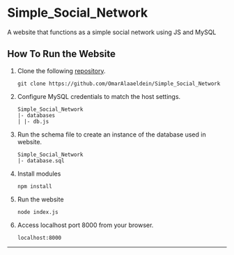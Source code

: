 # Simple_Social_Network

A website that functions as a simple social network using JS and MySQL

## How To Run the Website

1. Clone the following [repository](https://github.com/OmarAlaaeldein/Simple_Social_Network).

   ```
   git clone https://github.com/OmarAlaaeldein/Simple_Social_Network
   ```

2. Configure MySQL credentials to match the host settings.

    ```
    Simple_Social_Network
    |- databases
    | |- db.js
    ```

3. Run the schema file to create an instance of the database used in website.

    ```
    Simple_Social_Network
    |- database.sql
    ```

4. Install modules

   ```
   npm install
   ```

5. Run the website

    ```
    node index.js
    ```

6. Access localhost port 8000 from your browser.

    ```
    localhost:8000
    ```

----

